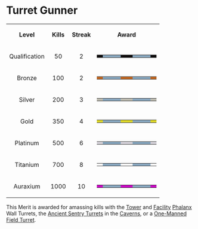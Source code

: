 # Turret Gunner

<table>
<tbody>
<tr class="odd">
<td style="text-align: center;"><p><b>Level</b></p></td>
<td style="text-align: center;"><p><b>Kills</b></p></td>
<td style="text-align: center;"><p><b>Streak</b></p></td>
<td style="text-align: center;"><p><b>Award</b></p></td>
</tr>
<tr class="even">
<td style="text-align: center;"><p>Qualification</p></td>
<td style="text-align: center;"><p>50</p></td>
<td style="text-align: center;"><p>2</p></td>
<td style="text-align: center;"><table class="bigmerit">
<tr>
<td bgcolor="#0D090A">
</td>
<td bgcolor="#89A8C0">
</td>
<td bgcolor="#89A8C0">
</td>
<td bgcolor="#89A8C0">
</td>
<td bgcolor="#0D090A">
</td>
<td bgcolor="#0D090A">
</td>
<td bgcolor="#89A8C0">
</td>
<td bgcolor="#89A8C0">
</td>
<td bgcolor="#89A8C0">
</td>
<td bgcolor="#0D090A">
</td>
</tr>
</table></td>
</tr>
<tr class="odd">
<td style="text-align: center;"><p>Bronze</p></td>
<td style="text-align: center;"><p>100</p></td>
<td style="text-align: center;"><p>2</p></td>
<td style="text-align: center;"><table class="bigmerit">
<tr>
<td bgcolor="#C26824">
</td>
<td bgcolor="#89A8C0">
</td>
<td bgcolor="#89A8C0">
</td>
<td bgcolor="#89A8C0">
</td>
<td bgcolor="#C26824">
</td>
<td bgcolor="#C26824">
</td>
<td bgcolor="#89A8C0">
</td>
<td bgcolor="#89A8C0">
</td>
<td bgcolor="#89A8C0">
</td>
<td bgcolor="#C26824">
</td>
</tr>
</table></td>
</tr>
<tr class="even">
<td style="text-align: center;"><p>Silver</p></td>
<td style="text-align: center;"><p>200</p></td>
<td style="text-align: center;"><p>3</p></td>
<td style="text-align: center;"><table class="bigmerit">
<tr>
<td bgcolor="#BEBCB1">
</td>
<td bgcolor="#89A8C0">
</td>
<td bgcolor="#89A8C0">
</td>
<td bgcolor="#89A8C0">
</td>
<td bgcolor="#BEBCB1">
</td>
<td bgcolor="#BEBCB1">
</td>
<td bgcolor="#89A8C0">
</td>
<td bgcolor="#89A8C0">
</td>
<td bgcolor="#89A8C0">
</td>
<td bgcolor="#BEBCB1">
</td>
</tr>
</table></td>
</tr>
<tr class="odd">
<td style="text-align: center;"><p>Gold</p></td>
<td style="text-align: center;"><p>350</p></td>
<td style="text-align: center;"><p>4</p></td>
<td style="text-align: center;"><table class="bigmerit">
<tr>
<td bgcolor="#DFD928">
</td>
<td bgcolor="#89A8C0">
</td>
<td bgcolor="#89A8C0">
</td>
<td bgcolor="#89A8C0">
</td>
<td bgcolor="#DFD928">
</td>
<td bgcolor="#DFD928">
</td>
<td bgcolor="#89A8C0">
</td>
<td bgcolor="#89A8C0">
</td>
<td bgcolor="#89A8C0">
</td>
<td bgcolor="#DFD928">
</td>
</tr>
</table></td>
</tr>
<tr class="even">
<td style="text-align: center;"><p>Platinum</p></td>
<td style="text-align: center;"><p>500</p></td>
<td style="text-align: center;"><p>6</p></td>
<td style="text-align: center;"><table class="bigmerit">
<tr>
<td bgcolor="#D8D5DC">
</td>
<td bgcolor="#89A8C0">
</td>
<td bgcolor="#89A8C0">
</td>
<td bgcolor="#89A8C0">
</td>
<td bgcolor="#D8D5DC">
</td>
<td bgcolor="#D8D5DC">
</td>
<td bgcolor="#89A8C0">
</td>
<td bgcolor="#89A8C0">
</td>
<td bgcolor="#89A8C0">
</td>
<td bgcolor="#D8D5DC">
</td>
</tr>
</table></td>
</tr>
<tr class="odd">
<td style="text-align: center;"><p>Titanium</p></td>
<td style="text-align: center;"><p>700</p></td>
<td style="text-align: center;"><p>8</p></td>
<td style="text-align: center;"><table class="bigmerit">
<tr>
<td bgcolor="#fefefe">
</td>
<td bgcolor="#89A8C0">
</td>
<td bgcolor="#89A8C0">
</td>
<td bgcolor="#89A8C0">
</td>
<td bgcolor="#fefefe">
</td>
<td bgcolor="#fefefe">
</td>
<td bgcolor="#89A8C0">
</td>
<td bgcolor="#89A8C0">
</td>
<td bgcolor="#89A8C0">
</td>
<td bgcolor="#fefefe">
</td>
</tr>
</table></td>
</tr>
<tr class="even">
<td style="text-align: center;"><p>Auraxium</p></td>
<td style="text-align: center;"><p>1000</p></td>
<td style="text-align: center;"><p>10</p></td>
<td style="text-align: center;"><table class="bigmerit">
<tr>
<td bgcolor="#cb08c6">
</td>
<td bgcolor="#89A8C0">
</td>
<td bgcolor="#89A8C0">
</td>
<td bgcolor="#89A8C0">
</td>
<td bgcolor="#cb08c6">
</td>
<td bgcolor="#cb08c6">
</td>
<td bgcolor="#89A8C0">
</td>
<td bgcolor="#89A8C0">
</td>
<td bgcolor="#89A8C0">
</td>
<td bgcolor="#cb08c6">
</td>
</tr>
</table></td>
</tr>
</tbody>
</table>

This Merit is awarded for amassing kills with the
[Tower](../locations/Towers.md) and [Facility](../locations/Facilities.md)
[Phalanx](../items/Phalanx.md) Wall Turrets, the
[Ancient Sentry Turrets](../items/Ancient_Sentry_Turret.md) in the
[Caverns](../locations/Caverns.md), or a
[One-Manned Field Turret](../weapons/One-Manned_Field_Turret.md).
